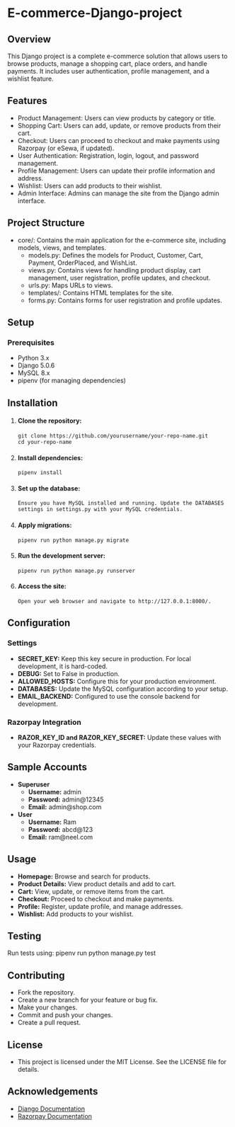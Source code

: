 <h1>E-commerce-Django-project</h1>

<h2>Overview</h2>

This Django project is a complete e-commerce solution that allows users to browse products, manage a shopping cart, place orders, and handle payments. It includes user authentication, profile management, and a wishlist feature.

<h2>Features</h2>
<ul>
  <li>Product Management: Users can view products by category or title.</li>
  <li>Shopping Cart: Users can add, update, or remove products from their cart.</li>
  <li>Checkout: Users can proceed to checkout and make payments using Razorpay (or eSewa, if updated).</li>
  <li>User Authentication: Registration, login, logout, and password management.</li>
  <li>Profile Management: Users can update their profile information and address.</li>
  <li>Wishlist: Users can add products to their wishlist.</li>
  <li>Admin Interface: Admins can manage the site from the Django admin interface.</li>
</ul>

<h2>Project Structure</h2>

<ul>
  <li>core/: Contains the main application for the e-commerce site, including models, views, and templates.
    <ul>
      <li>models.py: Defines the models for Product, Customer, Cart, Payment, OrderPlaced, and WishList.</li>
      <li>views.py: Contains views for handling product display, cart management, user registration, profile updates, and checkout.</li>
      <li>urls.py: Maps URLs to views.</li>
      <li>templates/: Contains HTML templates for the site.</li>
      <li>forms.py: Contains forms for user registration and profile updates.</li>
    </ul>
  </li>
</ul>

<h2>Setup</h2>

<h3>Prerequisites</h3>
<ul>
  <li>Python 3.x</li>
  <li>Django 5.0.6</li>
  <li>MySQL 8.x</li>
  <li>pipenv (for managing dependencies)</li>
</ul>

<h2>Installation</h2>

<ol>
  <li>
    <h4>Clone the repository:</h4>
    <pre><code>git clone https://github.com/yourusername/your-repo-name.git
cd your-repo-name
</code></pre>
  </li>

  <li>
    <h4>Install dependencies:</h4>
    <pre><code>pipenv install
</code></pre>
  </li>

  <li>
    <h4>Set up the database:</h4>
    <pre><code>Ensure you have MySQL installed and running. Update the DATABASES settings in settings.py with your MySQL credentials.
</code></pre>
  </li>

  <li>
    <h4>Apply migrations:</h4>
    <pre><code>pipenv run python manage.py migrate
</code></pre>
  </li>

  <li>
    <h4>Run the development server:</h4>
    <pre><code>pipenv run python manage.py runserver
</code></pre>
  </li>

  <li>
    <h4>Access the site:</h4>
    <pre><code>Open your web browser and navigate to http://127.0.0.1:8000/.
</code></pre>
  </li>
</ol>

<h2>Configuration</h2>

<h3>Settings</h3>
<ul>
  <li><strong>SECRET_KEY:</strong> Keep this key secure in production. For local development, it is hard-coded.</li>
  <li><strong>DEBUG:</strong> Set to False in production.</li>
  <li><strong>ALLOWED_HOSTS:</strong> Configure this for your production environment.</li>
  <li><strong>DATABASES:</strong> Update the MySQL configuration according to your setup.</li>
  <li><strong>EMAIL_BACKEND:</strong> Configured to use the console backend for development.</li>
</ul>

<h3>Razorpay Integration</h3>
<ul>
  <li><strong>RAZOR_KEY_ID and RAZOR_KEY_SECRET:</strong> Update these values with your Razorpay credentials.</li>
</ul>

<h2>Sample Accounts</h2>
<ul>
  <li><strong>Superuser</strong>
    <ul>
      <li><strong>Username:</strong> admin</li>
      <li><strong>Password:</strong> admin@12345</li>
      <li><strong>Email:</strong> admin@shop.com</li>
    </ul>
  </li>
  <li><strong>User</strong>
    <ul>
      <li><strong>Username:</strong> Ram</li>
      <li><strong>Password:</strong> abcd@123</li>
      <li><strong>Email:</strong> ram@neel.com</li>
    </ul>
  </li>
</ul>

<h2>Usage</h2>
<ul>
  <li><strong>Homepage:</strong> Browse and search for products.</li>
  <li><strong>Product Details:</strong> View product details and add to cart.</li>
  <li><strong>Cart:</strong> View, update, or remove items from the cart.</li>
  <li><strong>Checkout:</strong> Proceed to checkout and make payments.</li>
  <li><strong>Profile:</strong> Register, update profile, and manage addresses.</li>
  <li><strong>Wishlist:</strong> Add products to your wishlist.</li>
</ul>

<h2>Testing</h2>

Run tests using:
pipenv run python manage.py test

<h2>Contributing</h2>
<ul>
  <li>Fork the repository.</li>
  <li>Create a new branch for your feature or bug fix.</li>
  <li>Make your changes.</li>
  <li>Commit and push your changes.</li>
  <li>Create a pull request.</li>
</ul>

<h2>License</h2>
<ul>
  <li>This project is licensed under the MIT License. See the LICENSE file for details.</li>
</ul>

<h2>Acknowledgements</h2>
<ul>
  <li><a href="https://docs.djangoproject.com/" target="_blank">Django Documentation</a></li>
  <li><a href="https://razorpay.com/docs/" target="_blank">Razorpay Documentation</a></li>
</ul>




